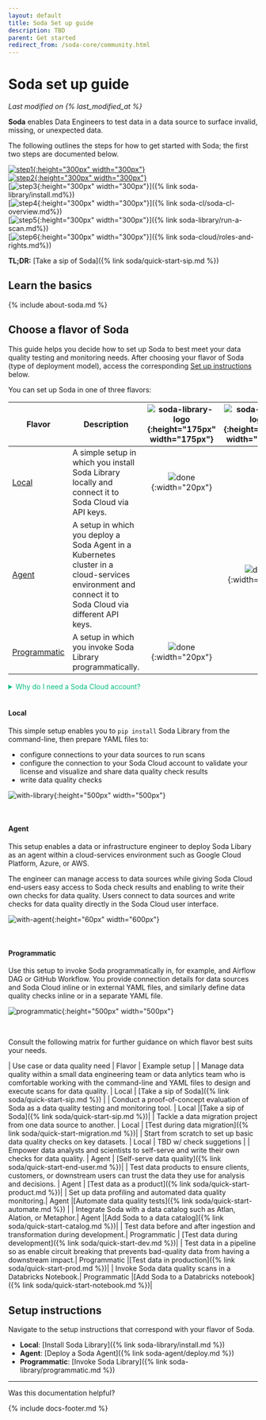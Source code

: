 ```yaml
---
layout: default
title: Soda Set up guide
description: TBD
parent: Get started
redirect_from: /soda-core/community.html
---
```


# Soda set up guide
*Last modified on {% last_modified_at %}*

**Soda** enables Data Engineers to test data in a data source to surface invalid, missing, or unexpected data. 

The following outlines the steps for how to get started with Soda; the first two steps are documented below.

[![step1](/assets/images/step1.png){:height="300px" width="300px"}](#learn-the-basics)<br />
[![step2](/assets/images/step2.png){:height="300px" width="300px"}](#choose-a-flavor-of-soda)<br />
[![step3](/assets/images/step3.png){:height="300px" width="300px"}]({% link soda-library/install.md%})<br />
[![step4](/assets/images/step4.png){:height="300px" width="300px"}]({% link soda-cl/soda-cl-overview.md%})<br />
[![step5](/assets/images/step5.png){:height="300px" width="300px"}]({% link soda-library/run-a-scan.md%})<br />
[![step6](/assets/images/step6.png){:height="300px" width="300px"}]({% link soda-cloud/roles-and-rights.md%})

<!--
1. Learn the basics
2. Choose a flavor of Soda
3. Set up Soda
4. Write SodaCL checks
5. Run scans, review results
6. Organize, alert, investigate
-->

**TL;DR:** [Take a sip of Soda]({% link soda/quick-start-sip.md %})

## Learn the basics

{% include about-soda.md %}

## Choose a flavor of Soda

This guide helps you decide how to set up Soda to best meet your data quality testing and monitoring needs. After choosing your flavor of Soda (type of deployment model), access the corresponding [Set up instructions](#setup-instructions) below.

You can set up Soda in one of three flavors: 

| Flavor | Description | ![soda-library-logo](/assets/images/soda-library-logo.png){:height="175px" width="175px"} | ![soda-agent-logo](/assets/images/soda-agent-logo.png){:height="150px" width="150px"} | ![soda-cloud-logo](/assets/images/soda-cloud-logo.png){:height="150px" width="150px"} |
| ----- | ----------- | :----------: | :--------: | :--------: |
| [Local](#local-setup) | A simple setup in which you install Soda Library locally and connect it to Soda Cloud via API keys. | ![done](/assets/images/done.png){:width="20px"} |   | ![done](/assets/images/done.png){:width="20px"} |
| [Agent](#agent-setup) | A setup in which you deploy a Soda Agent in a Kubernetes cluster in a cloud-services environment and connect it to Soda Cloud via different API keys. |   | ![done](/assets/images/done.png){:width="20px"} | ![done](/assets/images/done.png){:width="20px"} |
| [Programmatic](#programmatic-setup) | A setup in which you invoke Soda Library programmatically. | ![done](/assets/images/done.png){:width="20px"} |   | ![done](/assets/images/done.png){:width="20px"} |

<details>
    <summary style="color:#00BC7E">Why do I need a Soda Cloud account?</summary>
To validate your account license or free trial, Soda Library or a Soda Agent must communicate with a Soda Cloud account via API keys. You create a set of API keys in your Soda Cloud account, then use them to configure the connection between Soda Library or a Soda Agent. <br /><a href="https://docs.soda.io/soda/about.html">Learn more</a>.<br /><br />
</details>

<br />

#### Local 

This simple setup enables you to `pip install` Soda Library from the command-line, then prepare YAML files to:
* configure connections to your data sources to run scans
* configure the connection to your Soda Cloud account to validate your license and visualize and share data quality check results
* write data quality checks

<!--
Use this setup to: 
* manage data quality within a small data engineering team or data anlytics team who is comfortable working with the command-line and YAML files to design and execute scans for data quality. 
* conduct a proof-of-concept evaluation of Soda as a data quality testing and monitoring tool. Example setup: [Take a sip of Soda]({% link soda/quick-start-sip.md %})
* migrate good-quality data from one data source to another. Example setup: [Test during data migration]({% link soda/quick-start-migration.md %})
* start from scratch to set up basic data quality checks on key datasets. Example setup: TBD w/ check suggetions
-->

![with-library](/assets/images/with-library.png){:height="500px" width="500px"}

<br />

#### Agent 

This setup enables a data or infrastructure engineer to deploy Soda Libary as an agent within a cloud-services environment such as Google Cloud Platform, Azure, or AWS. 

The engineer can manage access to data sources while giving Soda Cloud end-users easy access to Soda check results and enabling to write their own checks for data quality. Users connect to data sources and write checks for data quality directly in the Soda Cloud user interface.

<!--
Use this setup to:
* empower data analysts and scientists to self-serve and write their own checks for data quality. Example setup: [Self-serve data quality]({% link soda/quick-start-end-user.md %})
* test data products to ensure clients, customers, or downstream users can trust the data they use for analysis and decisions. Example setup: [Test data as a product]({% link soda/quick-start-product.md %})
* set up data profiling and automated data quality monitoring. Example setup: [Automate data quality tests]({% link soda/quick-start-automate.md %})
* integrate Soda with a data catalog such as Atlan, Alation, or Metaphor. Example setup: [Add Soda to a data catalog]({% link soda/quick-start-catalog.md %})
-->

![with-agent](/assets/images/with-agent.png){:height="60px" width="600px"}


<br />

#### Programmatic 

Use this setup to invoke Soda programmatically in, for example, and Airflow DAG or GitHub Workflow. You provide connection details for data sources and Soda Cloud inline or in external YAML files, and similarly define data quality checks inline or in a separate YAML file.

<!--
Use this setup to:
* test data before and after ingestion and transformation during development.  Example setup: [Test data during development]({% link soda/quick-start-dev.md %})
* test data in a pipeline so as enable circuit breaking that prevents bad-quality data from having a downstream impact. Example setup: [Test data in production]({% link soda/quick-start-prod.md %})
* invoke Soda data quality scans in a Databricks Notebook. Example setup: [Add Soda to a Databricks notebook]({% link soda/quick-start-notebook.md %})
-->

![programmatic](/assets/images/programmatic.png){:height="500px" width="500px"}

<br />

Consult the following matrix for further guidance on which flavor best suits your needs.

| Use case or data quality need | Flavor | Example setup | 
| Manage data quality within a small data engineering team or data anlytics team who is comfortable working with the command-line and YAML files to design and execute scans for data quality. |  Local  | [Take a sip of Soda]({% link soda/quick-start-sip.md %}) |
| Conduct a proof-of-concept evaluation of Soda as a data quality testing and monitoring tool. | Local |[Take a sip of Soda]({% link soda/quick-start-sip.md %})|
| Tackle a data migration project from one data source to another. | Local | [Test during data migration]({% link soda/quick-start-migration.md %})|
| Start from scratch to set up basic data quality checks on key datasets. | Local | TBD w/ check suggetions |
| Empower data analysts and scientists to self-serve and write their own checks for data quality. | Agent | [Self-serve data quality]({% link soda/quick-start-end-user.md %})|
| Test data products to ensure clients, customers, or downstream users can trust the data they use for analysis and decisions. | Agent | [Test data as a product]({% link soda/quick-start-product.md %})|
| Set up data profiling and automated data quality monitoring.| Agent |[Automate data quality tests]({% link soda/quick-start-automate.md %}) |
| Integrate Soda with a data catalog such as Atlan, Alation, or Metaphor.| Agent |[Add Soda to a data catalog]({% link soda/quick-start-catalog.md %})|
| Test data before and after ingestion and transformation during development.| Programmatic | [Test data during development]({% link soda/quick-start-dev.md %})|
| Test data in a pipeline so as enable circuit breaking that prevents bad-quality data from having a downstream impact.| Programmatic |[Test data in production]({% link soda/quick-start-prod.md %})|
| Invoke Soda data quality scans in a Databricks Notebook.| Programmatic |[Add Soda to a Databricks notebook]({% link soda/quick-start-notebook.md %})|


## Setup instructions

Navigate to the setup instructions that correspond with your flavor of Soda.
* **Local**: [Install Soda Library]({% link soda-library/install.md %})
* **Agent**: [Deploy a Soda Agent]({% link soda-agent/deploy.md %})
* **Programmatic**: [Invoke Soda Library]({% link soda-library/programmatic.md %})




---

Was this documentation helpful?

<!-- LikeBtn.com BEGIN -->
<span class="likebtn-wrapper" data-theme="tick" data-i18n_like="Yes" data-ef_voting="grow" data-show_dislike_label="true" data-counter_zero_show="true" data-i18n_dislike="No" popup_disabled="true"></span>
<script>(function(d,e,s){if(d.getElementById("likebtn_wjs"))return;a=d.createElement(e);m=d.getElementsByTagName(e)[0];a.async=1;a.id="likebtn_wjs";a.src=s;m.parentNode.insertBefore(a, m)})(document,"script","//w.likebtn.com/js/w/widget.js");</script>
<!-- LikeBtn.com END -->

{% include docs-footer.md %}